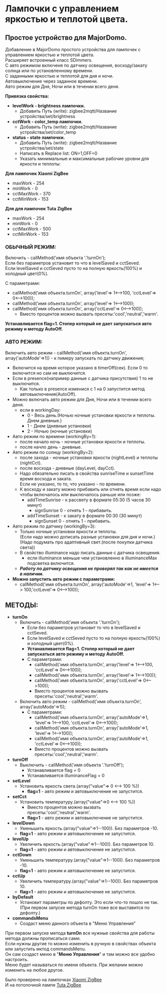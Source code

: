 # **Лампочки с управлением яркостью и теплотой цвета.**  
## **Простое устройство для MajorDomo.**   
Добавление в MajorDomo простого устройства для лампочек с управлением яркостью и теплотой цвета.   
Расширяет встроенный класс SDimmers.  
С авто режимом включеня по датчику освещения, восходу/закату солнца или по установленному времени.  
С заданными яркостью и теплотой для дня и ночи.  
Автовыключение через заданное времени.  
Авто режим для Дня, Ночи или в течении всего деня.  

**Привязка свойства:**  

- **levelWork - brightness лампочки.**  
  - Добавить Путь (write): zigbee2mqtt/Название устройства/set/brightness  
- **cctWork - color_temp лампочки.**  
  - Добавить Путь (write): zigbee2mqtt/Название устройства/set/color_temp  
- **status - state лампочки.**  
  - Добавить Путь (write): zigbee2mqtt/Название устройства/set/state  
  - Написать в Replace list: ON=1,OFF=0  
  - Указать минимальные и максимальные рабочие уровни для яркости и теплоты:  

**Для лампочек Xiaomi ZigBee**  

- maxWork - 254  
- minWork - 0  
- cctMaxWork - 370  
- cctMinWork - 153  

**Для для лампочек Tuta ZigBee**  

- maxWork - 254  
- minWork - 0  
- cctMaxWork - 500  
- cctMinWork - 153  

### **ОБЫЧНЫЙ РЕЖИМ:**  

Включить - callMethod('имя объекта '.'turnOn');  
Если без параметров установит то что в levelSaved и cctSeved.  
Если levelSaved и cctSeved пусто то на полную яркость(100%) и холодный цвет(0%).  

С параметрами:  
- callMethod('имя объекта.turnOn', array('level'=> 1<-->100, 'cctLevel'=> 0<-->100));  
- callMethod('имя объекта.turnOn', array('level'=> 1<-->100));  
- callMethod('имя объекта.turnOn', array('cctLevel'=> 0<-->100));  
  - Вместо процентов можно вызвать пресеты:'cool','neutral','warm'.   

**Устанавливается flag=1. Стопер который не дает запускаться авто режиму и методу AutoOff.**  

### **АВТО РЕЖИМ:**  

Включить авто режим - callMethod('имя объекта.turnOn', array('autoMode'=>1)) - к пимеру запускать по датчику движения;   
- Включится на время которое указано в timerOff(сек). Если 0 то включится но сам не выключится.  
- Если в presence(например данные с датчика присутствия) 1 то не выключится.  
  - Как только в presence изменися с 1 на 0 запустится метод автовыключения(AutoOff).    
- Можно включать авто режим для Дня, Ночи или в течении всего деня.   
  - если в workingDay:   
    + 0 - Весь день.(Ночью ночные установки яркости и теплоты. Днем дневные.)  
    + 1 - Днем  (дневные установки)  
    + 2 - Ночью  (ночные установки)  
- Авто режим по времени (workingBy=1):  
    - после начало ночь - ночные установки яркости и теплоты.  
    - после начло день - дневные.  
- Авто режим по солнцу (workingBy=2):  
  - после захода - ночные установки яркости (nightLevel) и теплоты (nightCct).  
  - после восхода - дневные (dayLevel, dayCct).  
  - Надо обязательно писать в свойства sunriseTime и sunsetTime время восхода и заката.  
    Если не указано, то то, что указано - по времени.  
  - К восходу и закату можно прибавить или отнять время если надо чтобы включалось или выключалось раньше или позже:  
    - addTimeSunrise - к рассвету в формате 05:30 (5 часов 30 минут)  
      - signSunrise 0 - отнять 1 - прибавить.  
    - addTimeSunset  - к закату в формате 00:30 (30 минут)  
      - signSunset 0 - отнять 1 - прибавить.  
- Авто режим по датчику (workingBy=3):  
    - Только ночные установки яркости и теплоты.  
      (Если надо можно дописать разные установки для дня и ночи.)   
      (Надо подумать про адаптивный свет.(после покупки датчика света))  
    - В свойство illuminance надо писать данные с датчика освещения.  
      - если illuminance меньше чем установленно в illuminanceMax подсветка включится.  
    - ***Работу по датчику освещения не проверял так как не имеется в наличии.***   
- **Можно запустить авто режим с параметрами:**  
  - callMethod('имя объекта.turnOn', array('autoMode'=>1, 'level'=> 1<--> 100,'cctLevel'=> 0<-->100));  

## **МЕТОДЫ:**  

- **turnOn**   
  - Включить - callMethod('имя объекта '.'turnOn');  
    - Если без параметров установит то что в levelSaved и cctSeved.  
    - Если levelSaved и cctSeved пусто то на полную яркость(100%) и холодный цвет(0%).  
    - **Устанавливается flag=1. Стопер который не дает запускаться авто режиму и методу AutoOff.**  
    - С параметрами:  
      - callMethod('имя объекта.turnOn', array('level'=> 1<-->100, 'cctLevel'=> 0<-->100));  
      - callMethod('имя объекта.turnOn', array('level'=> 1<-->100));  
      - callMethod('имя объекта.turnOn', array('cctLevel'=> 0<-->100));  
      - Вместо процентов можно вызвать пресеты:'cool','neutral','warm'.   
  - Включить авто режим - callMethod('имя объекта.turnOn', array('autoMode'=>1));   
    - С параметрами:
      - callMethod('имя объекта.turnOn', array('autoMode'=>1, 'level'=> 1<-->100, 'cctLevel'=> 0<-->100));  
      - callMethod('имя объекта.turnOn', array('autoMode'=>1, 'level'=> 1<-->100));  
      - callMethod('имя объекта.turnOn', array('autoMode'=>1, 'cctLevel'=> 0<-->100));  
      - Вместо процентов можно вызвать пресеты:'cool','neutral','warm'.   
- **turnOff**  
  - Выключить - callMethod('имя объекта '.'turnOff');  
    - Устанавливается flag = 0
    - Устанавливается illuminanceFlag = 0
- **setLevel**   
  - Установить яркость света.(array("value"=> 0 <--> 100 %))  
    - **flag=1** - авто режим и автовыключение не запустится.  
- **setCct**   
  - Установить температуру.(array("value"=>0 <--> 100 %))  
    - Вместо процентов можно вызвать пресеты:'cool','neutral','warm'.  
    - **flag=1** - авто режим и автовыключение не запустится.  
- **levelDown**  
  - Уменьшить яркость.(array("value"=>1--100)). Без  параметров -10.  
  - **flag=1** - авто режим и автовыключение не запустится.  
- **levelUp**  
  - Увеличить яркость.(array("value"=>1--100)). Без  параметров 10.  
  - **flag=1** - авто режим и автовыключение не запустится.  
- **cctDown**  
  - Уменьшить температуру.(array("value"=>1--100)). Без  параметров -10.  
  - **flag=1** - авто режим и автовыключение не запустится.  
- **cctUp**  
  - Увеличить температуру.(array("value"=>1--100)). Без  параметров 10.  
  - **flag=1** - авто режим и автовыключение не запустится.  
- **byDefault**  
  - Установит параметры по дефолту. Это если что-то пошло не так.  
    (При первом запуске метода turnOn тоже все выставится по дефолту.)  
- **commandsMenu**  
  - Создаст меню данного объекта в "Меню Управления"  

При первом запуске метода **turnOn** все нужные свойства для работы метода должны прописаться сами.  
Если нужны другие то можно изменить в ручную в свойствах объекта или запустить мктод commandsMenu.  
Он сам создаст меню в "**Меню Управления**" и там можно все удобно настроить.  
Меню будет называться по имени объекта. При желании можно изменить на любое другое.  

Было проверено на лампочках [Xiaomi ZigBee](https://www.zigbee2mqtt.io/devices/ZNLDP12LM.html#aqara-znldp12lm "zigbee2mqtt.io")  
И на потолочной лампе [Tuta ZigBee](https://www.zigbee2mqtt.io/devices/ZB-LZD10-RCW.html#moes-zb-lzd10-rc "zigbee2mqtt.io")  
